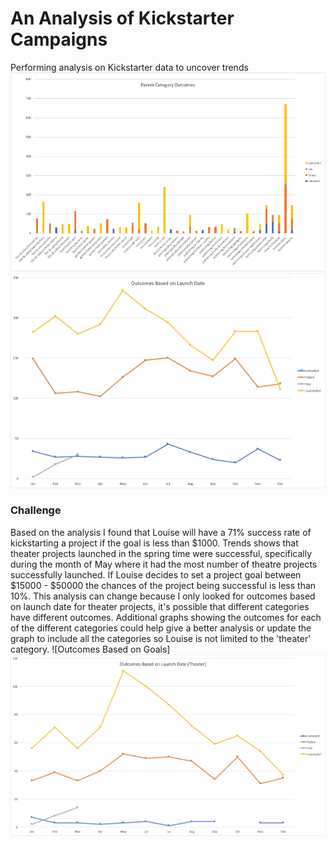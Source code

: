# An Analysis of Kickstarter Campaigns
Performing analysis on Kickstarter data to uncover trends
![Parent Category Outcomes](https://github.com/meiiscrazy/kickstarter-analysis/blob/master/Parent%20Cateogry%20Outcomes.png)
![Outcomes Based on Launch Date](https://github.com/meiiscrazy/kickstarter-analysis/blob/master/Outcomes%20Based%20on%20Launch%20Date.png)
### Challenge
Based on the analysis I found that Louise will have a 71% success rate of kickstarting a project if the goal is less than $1000. Trends shows that theater projects launched in the spring time were successful, specifically during the month of May where it had the most number of theatre projects successfully launched. If Louise decides to set a project goal between $15000 - $50000 the chances of the project being successful is less than 10%. This analysis can change because I only looked for outcomes based on launch date for theater projects, it's possible that different categories have different outcomes. Additional graphs showing the outcomes for each of the different categories could help give a better analysis or update the graph to include all the categories so Louise is not limited to the 'theater' category. 
![Outcomes Based on Goals]
![Outcomes Based on Launch Date (Theatre)](https://github.com/meiiscrazy/kickstarter-analysis/blob/master/Outcomes%20Based%20on%20Launch%20Date%20(Theater).png)
